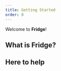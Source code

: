```yaml
---
title: Getting Started
order: 0
---
```


Welcome to **Fridge**!

## What is Fridge?

## Here to help
